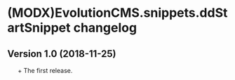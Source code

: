 # (MODX)EvolutionCMS.snippets.ddStartSnippet changelog


## Version 1.0 (2018-11-25)
* \+ The first release.


<link rel="stylesheet" type="text/css" href="md.css" />
<style>ul{list-style:none;}</style>